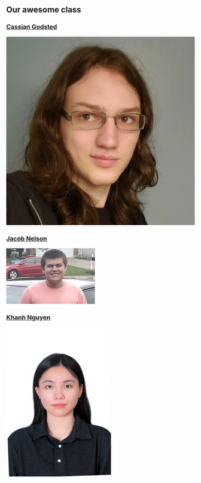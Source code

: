 ## Our awesome class

### [Cassian Godsted](https://github.com/NicholasCaporusso/NKU-ASE220-assignment-01/blob/2024-spring/students/Cassian_Godsted.md)

[![Cassian Godsted](https://github.com/NicholasCaporusso/NKU-ASE220-assignment-01/blob/2024-spring/students/Cassian_Godsted.jpeg?raw=true)](https://github.com/NicholasCaporusso/NKU-ASE220-assignment-01/blob/2024-spring/students/Cassian_Godsted.jpeg?raw=true)

### [Jacob Nelson](https://github.com/NicholasCaporusso/NKU-ASE220-assignment-01/blob/2024-spring/students/Jacob_Nelson.md)

[![Jacob Nelson](https://github.com/NicholasCaporusso/NKU-ASE220-assignment-01/blob/2024-spring/students/Jacob_Nelson.png)](https://github.com/NicholasCaporusso/NKU-ASE220-assignment-01/blob/2024-spring/students/Jacob_Nelson.png)

### [Khanh Nguyen](https://github.com/NicholasCaporusso/NKU-ASE220-assignment-01/blob/2024-spring/students/Khanh_Nguyen.md)

<a href="https://github.com/NicholasCaporusso/NKU-ASE220-assignment-01/blob/2024-spring/students/Khanh_Nguyen.png">
  <img src="https://github.com/NicholasCaporusso/NKU-ASE220-assignment-01/blob/2024-spring/students/Khanh_Nguyen.png" width="280" height="400" alt="Khanh Nguyen">
</a>
